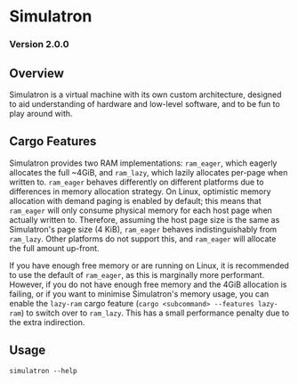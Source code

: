 # Simulatron
### Version 2.0.0

## Overview
Simulatron is a virtual machine with its own custom architecture, designed to aid understanding of hardware and low-level software, and to be fun to play around with.

## Cargo Features
Simulatron provides two RAM implementations: `ram_eager`, which eagerly allocates the full ~4GiB, and `ram_lazy`, which lazily allocates per-page when written to.
`ram_eager` behaves differently on different platforms due to differences in memory allocation strategy.
On Linux, optimistic memory allocation with demand paging is enabled by default; this means that `ram_eager` will only consume physical memory for each host page when actually written to. Therefore, assuming the host page size is the same as Simulatron's page size (4 KiB), `ram_eager` behaves indistinguishably from `ram_lazy`.
Other platforms do not support this, and `ram_eager` will allocate the full amount up-front.

If you have enough free memory or are running on Linux, it is recommended to use the default of `ram_eager`, as this is marginally more performant.
However, if you do not have enough free memory and the 4GiB allocation is failing, or if you want to minimise Simulatron's memory usage, you can enable the `lazy-ram` cargo feature (`cargo <subcommand> --features lazy-ram`) to switch over to `ram_lazy`.
This has a small performance penalty due to the extra indirection.

## Usage
`simulatron --help`
